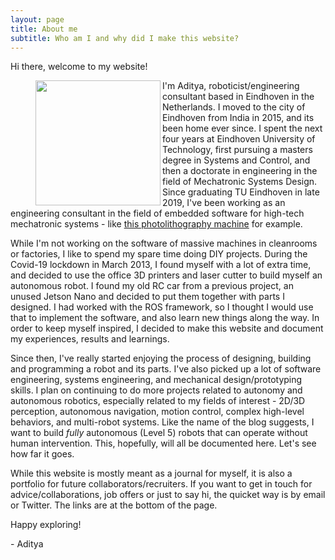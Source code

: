 ```yaml
---
layout: page
title: About me
subtitle: Who am I and why did I make this website?
---
```


Hi there, welcome to my website!

<figure class="aligncenter">
	<img align="left" width="200" height="200" src="https://adityakamath.github.io/assets/img/about_me2.png" />
</figure>

I'm Aditya, roboticist/engineering consultant based in Eindhoven in the Netherlands. I moved to the city of Eindhoven from India in 2015, and its been home ever since. I spent the next four years at Eindhoven University of Technology, first pursuing a masters degree in Systems and Control, and then a doctorate in engineering in the field of Mechatronic Systems Design. Since graduating TU Eindhoven in late 2019, I've been working as an engineering consultant in the field of embedded software for high-tech mechatronic systems - like [this photolithography machine](https://www.youtube.com/watch?v=wI6nCmG-PpI) for example. 

While I'm not working on the software of massive machines in cleanrooms or factories, I like to spend my spare time doing DIY projects. During the Covid-19 lockdown in March 2013, I found myself with a lot of extra time, and decided to use the office 3D printers and laser cutter to build myself an autonomous robot. I found my old RC car from a previous project, an unused Jetson Nano and decided to put them together with parts I designed. I had worked with the ROS framework, so I thought I would use that to implement the software, and also learn new things along the way. In order to keep myself inspired, I decided to make this website and document my experiences, results and learnings. 

Since then, I've really started enjoying the process of designing, building and programming a robot and its parts. I've also picked up a lot of software engineering, systems engineering, and mechanical design/prototyping skills. I plan on continuing to do more projects related to autonomy and autonomous robotics, especially related to my fields of interest - 2D/3D perception, autonomous navigation, motion control, complex high-level behaviors, and multi-robot systems. Like the name of the blog suggests, I want to build *fully* autonomous (Level 5) robots that can operate without human intervention. This, hopefully, will all be documented here. Let's see how far it goes. 

While this website is mostly meant as a journal for myself, it is also a portfolio for future collaborators/recruiters. If you want to get in touch for advice/collaborations, job offers or just to say hi, the quicket way is by email or Twitter. The links are at the bottom of the page.

Happy exploring!

\- Aditya


